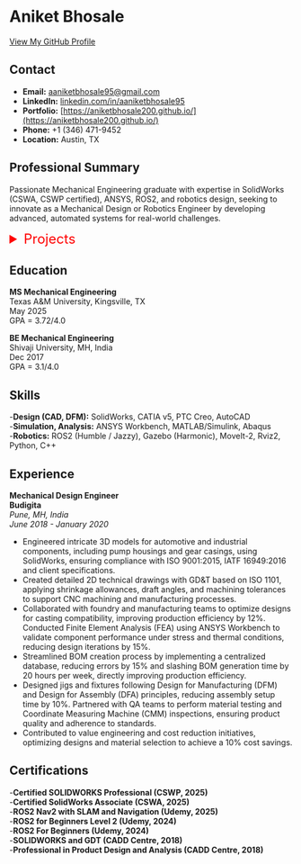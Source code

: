 # Aniket Bhosale

[View My GitHub Profile](https://github.com/aniketbhosale200)

## Contact
- **Email:** aaniketbhosale95@gmail.com
- **LinkedIn:** [linkedin.com/in/aaniketbhosale95](https://linkedin.com/in/aaniketbhosale95)
- **Portfolio:** [https://aniketbhosale200.github.io/](https://aniketbhosale200.github.io/)
- **Phone:** +1 (346) 471-9452
- **Location:** Austin, TX

## Professional Summary
Passionate Mechanical Engineering graduate with expertise in SolidWorks (CSWA, CSWP certified), ANSYS, ROS2, and robotics design, seeking to innovate as a Mechanical Design or Robotics Engineer by developing advanced, automated systems for real-world challenges.

<!-- Add Dropdown Here -->
<details>
  <summary style="font-size: 24px; color: red;">Projects</summary>
  <ul>
    <li><a href="/projects/master_thesis_robot/">Master’s Thesis Robot</a></li>
    <li><a href="/projects/differential_drive_robot.html/">Differential Drive Robot</a></li>
    <li><a href="/projects/mecanum_wheel_robot/">Mecanum Wheel Robot</a></li>
    <li><a href="/projects/Design_and_simulation_of_a_FANUC_LR_mate_series_robotic_arm/">Design and simulation of a FANUC robotic arm</a></li>
  </ul>
</details>  
  
  
## Education
**MS Mechanical Engineering**  
Texas A&M University, Kingsville, TX  
May 2025  
GPA = 3.72/4.0    

**BE Mechanical Engineering**  
Shivaji University, MH, India  
Dec 2017  
GPA = 3.1/4.0  

## Skills
-**Design (CAD, DFM):** SolidWorks, CATIA v5, PTC Creo, AutoCAD  
-**Simulation, Analysis:** ANSYS Workbench, MATLAB/Simulink, Abaqus    
-**Robotics:** ROS2 (Humble / Jazzy), Gazebo (Harmonic), MoveIt-2, Rviz2, Python, C++  

## Experience  
**Mechanical Design Engineer**  
**Budigita**  
*Pune, MH, India*    
*June 2018 - January 2020*   

- Engineered intricate 3D models for automotive and industrial components, including pump housings and gear casings, using SolidWorks, ensuring compliance with ISO 9001:2015, IATF 16949:2016 and client specifications.  
- Created detailed 2D technical drawings with GD&T based on ISO 1101, applying shrinkage allowances, draft angles, and machining tolerances to support CNC machining and manufacturing processes.  
- Collaborated with foundry and manufacturing teams to optimize designs for casting compatibility, improving production efficiency by 12%. Conducted Finite Element Analysis (FEA) using ANSYS Workbench to validate component performance under stress and thermal conditions, reducing design iterations by 15%.  
- Streamlined BOM creation process by implementing a centralized database, reducing errors by 15% and slashing BOM generation time by 20 hours per week, directly improving production efficiency.  
- Designed jigs and fixtures following Design for Manufacturing (DFM) and Design for Assembly (DFA) principles, reducing assembly setup time by 10%. Partnered with QA teams to perform material testing and Coordinate Measuring Machine (CMM) inspections, ensuring product quality and adherence to standards.  
- Contributed to value engineering and cost reduction initiatives, optimizing designs and material selection to achieve a 10% cost savings.  


## Certifications
-**Certified SOLIDWORKS Professional (CSWP, 2025)**  
-**Certified SolidWorks Associate (CSWA, 2025)**  
-**ROS2 Nav2 with SLAM and Navigation (Udemy, 2025)**  
-**ROS2 for Beginners Level 2 (Udemy, 2024)**  
-**ROS2 For Beginners (Udemy, 2024)**  
-**SOLIDWORKS and GDT (CADD Centre, 2018)**  
-**Professional in Product Design and Analysis (CADD Centre, 2018)**  
